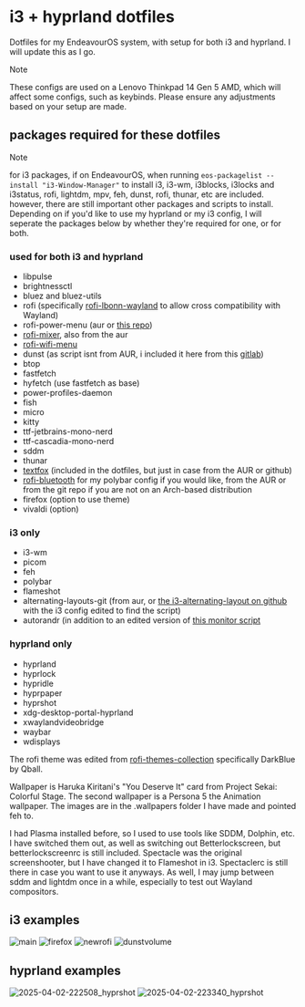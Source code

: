 # i3 + hyprland dotfiles
Dotfiles for my EndeavourOS system, with setup for both i3 and hyprland. I will update this as I go. 
>[!NOTE]
>These configs are used on a Lenovo Thinkpad 14 Gen 5 AMD, which will affect some configs, such as keybinds. Please ensure any adjustments based on your setup are made.

## packages required for these dotfiles
> [!NOTE]
> for i3 packages, if on EndeavourOS, when running ```eos-packagelist --install "i3-Window-Manager"``` to install i3, i3-wm, i3blocks, i3locks and i3status, rofi, lightdm, mpv, feh, dunst, rofi, thunar, etc are included. however, there are still important other packages and scripts to install.
> Depending on if you'd like to use my hyprland or my i3 config, I will seperate the packages below by whether they're required for one, or for both.

### used for both i3 and hyprland
- libpulse
- brightnessctl
- bluez and bluez-utils
- rofi (specifically [rofi-lbonn-wayland](https://github.com/lbonn/rofi) to allow cross compatibility with Wayland)
- rofi-power-menu (aur or [this repo](https://github.com/jluttine/rofi-power-menu))
- [rofi-mixer](https://github.com/joshpetit/rofi-mixer), also from the aur
- [rofi-wifi-menu](https://github.com/ericmurphyxyz/rofi-wifi-menu) 
- dunst (as script isnt from AUR, i included it here from this [gitlab](https://gitlab.com/Nmoleo/i3-volume-brightness-indicator))
- btop
- fastfetch
- hyfetch (use fastfetch as base)
- power-profiles-daemon
- fish
- micro
- kitty
- ttf-jetbrains-mono-nerd
- ttf-cascadia-mono-nerd
- sddm
- thunar
- [textfox](https://github.com/adriankarlen/textfox) (included in the dotfiles, but just in case from the AUR or github)
- [rofi-bluetooth](https://github.com/nickclyde/rofi-bluetooth/tree/master) for my polybar config if you would like, from the AUR or from the git repo if you are not on an Arch-based distribution
- firefox (option to use theme)
- vivaldi (option)


### i3 only
- i3-wm
- picom
- feh
- polybar
- flameshot
- alternating-layouts-git (from aur, or [the i3-alternating-layout on github](https://github.com/olemartinorg/i3-alternating-layout?tab=readme-ov-file) with the i3 config edited to find the script)
- autorandr (in addition to an edited version of [this monitor script](https://github.com/davatorium/rofi-scripts/blob/master/monitor_layout.sh)

### hyprland only
- hyprland
- hyprlock
- hypridle
- hyprpaper
- hyprshot
- xdg-desktop-portal-hyprland 
- xwaylandvideobridge
- waybar
- wdisplays

The rofi theme was edited from [rofi-themes-collection](https://github.com/newmanls/rofi-themes-collection) specifically DarkBlue by Qball.

Wallpaper is Haruka Kiritani's "You Deserve It" card from Project Sekai: Colorful Stage. The second wallpaper is a Persona 5 the Animation wallpaper. The images are in the .wallpapers folder I have made and pointed feh to.

I had Plasma installed before, so I used to use tools like SDDM, Dolphin, etc. I have switched them out, as well as switching out Betterlockscreen, but betterlockscreenrc is still included. Spectacle was the original screenshooter, but I have changed it to Flameshot in i3. Spectaclerc is still there in case you want to use it anyways. As well, I may jump between sddm and lightdm once in a while, especially to test out Wayland compositors.


## i3 examples
![main](https://github.com/user-attachments/assets/77def8c2-13b9-411e-b709-3576ae2de946)
![firefox](https://github.com/user-attachments/assets/65bad86c-9cc9-4e57-993d-217b866fc202)
![newrofi](https://github.com/user-attachments/assets/0e98aa1f-8302-46a4-bb96-b477d1244dea)
![dunstvolume](https://github.com/user-attachments/assets/37e9a9ae-98cd-4cbe-bda3-edfa4e781de6)

## hyprland examples
![2025-04-02-222508_hyprshot](https://github.com/user-attachments/assets/b58deb9d-f2f1-469b-9e2a-554e4891bfe1)
![2025-04-02-223340_hyprshot](https://github.com/user-attachments/assets/2be3d593-239a-4ff0-99fc-6bdcabf3c43a)
